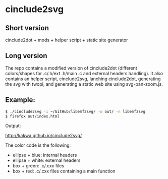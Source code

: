# cinclude2svg

## Short version


cinclude2dot + mods + helper script + static site generator


## Long version

The repo contains a modified version of cinclude2dot (different colors/shapes for .c/.h/ext .h/main .c and external headers handling).
It also contains an helper script, cinclude2svg, lanching cinclude2dot, generating the svg with twopi, and generating a static web site using svg-pan-zoom.js.

## Example:

```bash
$ ./cinclude2svg -i ~/GitHub/libemf2svg/ -o out/ -n libemf2svg
$ firefox out/index.html
```

Output:

http://kakwa.github.io/cinclude2svg/

The color code is the following:

* ellipse + blue: internal headers
* ellipse + white: external headers
* box + green: .c/.cxx files
* box + red: .c/.cxx files containing a main function
